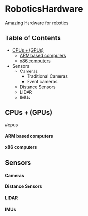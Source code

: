 # RoboticsHardware
Amazing Hardware for robotics

## Table of Contents
- [CPUs + (GPUs)](#cpus+(gpus))
  - [ARM based computers](#armcpus)
  - [x86 computers](#x86cpus)
- Sensors
  - Cameras
    - Traditional Cameras
    - Event cameras
  - Distance Sensors
  - LIDAR
  - IMUs

## CPUs + (GPUs)
#cpus
#### ARM based computers

#### x86 computers

## Sensors
#### Cameras

#### Distance Sensors

#### LIDAR

#### IMUs

 
